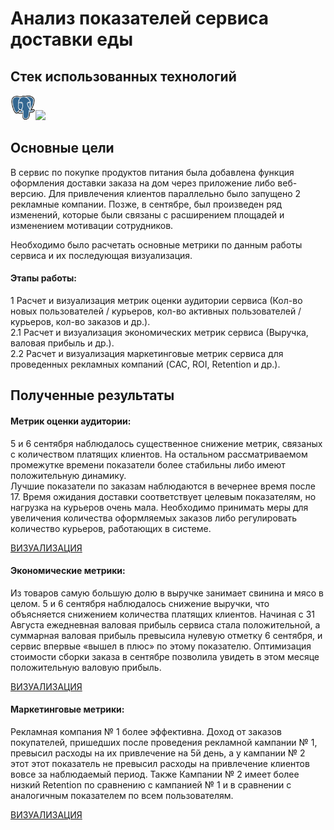 # Анализ показателей сервиса доставки еды

## Cтек использованных технологий 
<img src="https://github.com/devicons/devicon/blob/master/icons/postgresql/postgresql-original.svg" height="40"/><img src="https://336118.selcdn.ru/Gutsy-Culebra/products/Redash-Logo.png" height="40"/>

## Основные цели 
  В сервис по покупке продуктов питания была добавлена функция оформления доставки заказа на дом через приложение либо веб-версию. Для привлечения клиентов параллельно было запущено 2 рекламные компании. Позже, в сентябре, был произведен ряд изменений, которые были связаны с расширением площадей и изменением мотивации сотрудников.
  
  Необходимо было расчетать основные метрики по данным работы сервиса и их последующая визуализация.
#### Этапы работы:
1 Расчет и визуализация метрик оценки аудитории сервиса (Кол-во новых пользователей / курьеров, кол-во активных пользователей / курьеров, кол-во заказов и др.).<br>
2.1 Расчет и визуализация экономических метрик сервиса (Выручка, валовая прибыль и др.).<br>
2.2 Расчет и визуализация маркетинговые метрик сервиса для проведенных рекламных компаний (CAC, ROI, Retention и др.).<br>

## Полученные результаты 

#### Метрик оценки аудитории:
5 и 6 сентября наблюдалось существенное снижение метрик, связаных с количеством платящих клиентов. На остальном рассматриваемом промежутке времени показатели более стабильны либо имеют положительную динамику.    
Лучшие показатели по заказам наблюдаются в вечернее время после 17. Время ожидания доставки соответствует целевым показателям, но нагрузка на курьеров очень мала. Необходимо принимать меры для увеличения количества оформляемых заказов либо регулировать количество курьеров, работающих в системе.

[ВИЗУАЛИЗАЦИЯ](https://redash.public.karpov.courses/public/dashboards/fsmhbQZle6FJcfnE8HbhLC0rSu8cGjclmHdjpTV9?org_slug=default)

#### Экономические метрики:
Из товаров самую большую долю в выручке занимает свинина и мясо в целом.
5 и 6 сентября наблюдалось снижение выручки, что объясняется снижением количества платящих клиентов. Начиная с 31 Августа ежедневная валовая прибыль сервиса стала положительной, а суммарная валовая прибыль превысила нулевую отметку 6 сентября, и сервис впервые «вышел в плюс» по этому показателю.
Оптимизация стоимости сборки заказа в сентябре позволила увидеть в этом месяце положительную валовую прибыль.

[ВИЗУАЛИЗАЦИЯ](https://redash.public.karpov.courses/public/dashboards/YWpHWm47j9vGZwqK4Cnznih0t6mLW5II3M9DDHdq?org_slug=default)

#### Маркетинговые метрики:

Рекламная компания № 1 более эффективна. Доход от заказов покупателей, пришедших после проведения рекламной кампании № 1, превысил расходы на их привлечение на 5й день, а у кампании № 2 этот этот показатель не превысил расходы на привлечение клиентов вовсе за наблюдаемый период. Также Кампании № 2 имеет более низкий Retention по сравнению с кампанией № 1 и в сравнении с аналогичным показателем по всем пользователям.

[ВИЗУАЛИЗАЦИЯ](https://redash.public.karpov.courses/public/dashboards/P4EvKqOhIqJ67Alvxndt58RyQZy4Sp5f1G43LLTX?org_slug=default)
